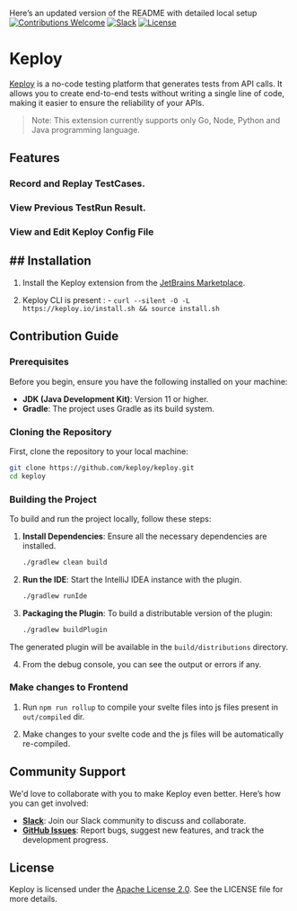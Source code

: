 Here’s an updated version of the README with detailed local setup 
[![Contributions Welcome](https://img.shields.io/badge/contributions-welcome-brightgreen?logo=github)](CODE_OF_CONDUCT.md) 
[![Slack](https://join.slack.com/t/keploy/shared_invite/zt-12rfbvc01-o54cOG0X1G6eVJTuI_orSA)](https://join.slack.com/t/keploy/shared_invite/zt-12rfbvc01-o54cOG0X1G6eVJTuI_orSA)
[![License](https://opensource.org/licenses/Apache-2.0)](https://opensource.org/licenses/Apache-2.0)

# Keploy

[Keploy](https://keploy.io) is a no-code testing platform that generates tests from API calls. It allows you to create end-to-end tests without writing a single line of code, making it easier to ensure the reliability of your APIs.

> Note:  This extension currently supports only Go, Node, Python and Java programming language.

## Features

### Record and Replay TestCases. 
### View Previous TestRun Result.
### View and Edit Keploy Config File

## ## Installation

1. Install the Keploy extension from the [JetBrains Marketplace](https://plugins.jetbrains.com/).

2. Keploy CLI is present : - `curl --silent -O -L https://keploy.io/install.sh && source install.sh`

## Contribution Guide

### Prerequisites

Before you begin, ensure you have the following installed on your machine:

- **JDK (Java Development Kit)**: Version 11 or higher.
- **Gradle**: The project uses Gradle as its build system.

### Cloning the Repository

First, clone the repository to your local machine:

```bash
git clone https://github.com/keploy/keploy.git
cd keploy
```

### Building the Project

To build and run the project locally, follow these steps:

1. **Install Dependencies**: Ensure all the necessary dependencies are installed.

    ```bash
    ./gradlew clean build
    ```

2. **Run the IDE**: Start the IntelliJ IDEA instance with the plugin.

    ```bash
    ./gradlew runIde
    ```

3. **Packaging the Plugin**: To build a distributable version of the plugin:

    ```bash
    ./gradlew buildPlugin
    ```

The generated plugin will be available in the `build/distributions` directory.

4. From the debug console, you can see the output or errors if any.

### Make changes to Frontend

1. Run `npm run rollup` to compile your svelte files into js files present in `out/compiled` dir.

2. Make changes to your svelte code and the js files will be automatically re-compiled.


## Community Support

We'd love to collaborate with you to make Keploy even better. Here’s how you can get involved:

- **[Slack](https://join.slack.com/t/keploy/shared_invite/zt-12rfbvc01-o54cOG0X1G6eVJTuI_orSA)**: Join our Slack community to discuss and collaborate.
- **[GitHub Issues](https://github.com/keploy/keploy/issues)**: Report bugs, suggest new features, and track the development progress.

## License

Keploy is licensed under the [Apache License 2.0](https://opensource.org/licenses/Apache-2.0). See the LICENSE file for more details.
